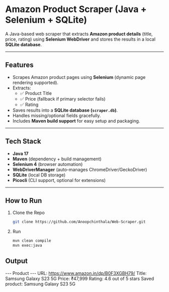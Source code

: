 # Amazon Product Scraper (Java + Selenium + SQLite)

A Java-based web scraper that extracts **Amazon product details** (title, price, rating) using **Selenium WebDriver** and stores the results in a local **SQLite database**.

---

##  Features
- Scrapes Amazon product pages using **Selenium** (dynamic page rendering supported).  
- Extracts:
  - ✅ Product Title  
  - ✅ Price (fallback if primary selector fails)  
  - ✅ Rating  
- Saves results into a **SQLite database (`scraper.db`)**.  
- Handles missing/optional fields gracefully.  
- Includes **Maven build support** for easy setup and packaging.  

---

## Tech Stack
- **Java 17**  
- **Maven** (dependency + build management)  
- **Selenium 4** (browser automation)  
- **WebDriverManager** (auto-manages ChromeDriver/GeckoDriver)  
- **SQLite** (local DB storage)  
- **Picocli** (CLI support, optional for extensions)  

---

## How to Run

1. Clone the Repo
    ```bash
    git clone https://github.com/Anoopchinthala/Web-Scraper.git

2. Run 
    ```bash
    mvn clean compile
    mvn exec:java

## Output

--- Product ---
URL: https://www.amazon.in/dp/B0F3XGBH79/
Title: Samsung Galaxy S23 5G
Price: ₹47,999
Rating: 4.6 out of 5 stars
Saved product: Samsung Galaxy S23 5G

